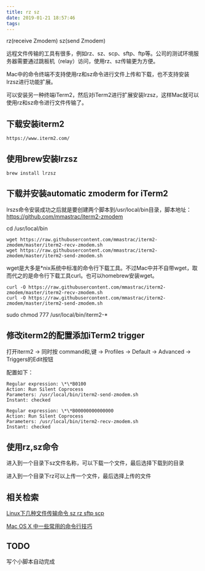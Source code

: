 ```yaml
---
title: rz sz
date: 2019-01-21 18:57:46
tags:
---
```


rz(receive Zmodem)
sz(send Zmodem)

远程文件传输的工具有很多，例如rz、sz、scp、sftp、ftp等。公司的测试环境服务器需要通过跳板机（relay）访问，使用rz、sz传输更为方便。

Mac中的命令终端不支持使用rz和sz命令进行文件上传和下载，也不支持安装lrzsz进行功能扩展。

可以安装另一种终端iTerm2，然后对iTerm2进行扩展安装lrzsz，这样Mac就可以使用rz和sz命令进行文件传输了。

## 下载安装iterm2
```
https://www.iterm2.com/
```

## 使用brew安装lrzsz

```
brew install lrzsz
```

## 下载并安装automatic zmoderm for iTerm2

lrszs命令安装成功之后就是要创建两个脚本到/usr/local/bin目录，脚本地址：https://github.com/mmastrac/iterm2-zmodem

cd /usr/local/bin
```
wget https://raw.githubusercontent.com/mmastrac/iterm2-zmodem/master/iterm2-recv-zmodem.sh
wget https://raw.githubusercontent.com/mmastrac/iterm2-zmodem/master/iterm2-send-zmodem.sh
```
wget是大多是*nix系统中标准的命令行下载工具。不过Mac中并不自带wget，取而代之的是命令行下载工具curl。也可以homebrew安装wget。
```
curl -O https://raw.githubusercontent.com/mmastrac/iterm2-zmodem/master/iterm2-recv-zmodem.sh
curl -O https://raw.githubusercontent.com/mmastrac/iterm2-zmodem/master/iterm2-send-zmodem.sh
```
sudo chmod 777 /usr/local/bin/iterm2-*

## 修改iterm2的配置添加iTerm2 trigger

打开iterm2 -> 同时按 command和,键 -> Profiles -> Default -> Advanced -> Triggers的Edit按钮

配置如下：
```
Regular expression: \*\*B0100
Action: Run Silent Coprocess
Parameters: /usr/local/bin/iterm2-send-zmodem.sh
Instant: checked

Regular expression: \*\*B00000000000000
Action: Run Silent Coprocess
Parameters: /usr/local/bin/iterm2-recv-zmodem.sh
Instant: checked
```

## 使用rz,sz命令

进入到一个目录下sz文件名称，可以下载一个文件，最后选择下载到的目录

进入到一个目录下rz可以上传一个文件，最后选择上传的文件

## 相关检索

[Linux下几种文件传输命令 sz rz sftp scp](https://blog.csdn.net/lisheng19870305/article/details/51890029)

[Mac OS X 中一些常用的命令行技巧](https://blog.csdn.net/robertsong2004/article/details/53957767)

## TODO

写个小脚本自动完成
